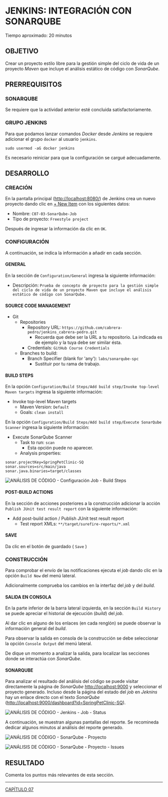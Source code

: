 # JENKINS: INTEGRACIÓN CON SONARQUBE

Tiempo aproximado: 20 minutos

## OBJETIVO

Crear un proyecto estilo libre para la gestión simple del ciclo de vida de un proyecto *Maven* que incluye el análisis estático de código con *SonarQube*.

## PRERREQUISITOS

### SONARQUBE

Se requiere que la actividad anterior esté concluida satisfactoriamente.

### GRUPO JENKINS

Para que podamos lanzar comandos *Docker* desde *Jenkins* se requiere adicionar el grupo `docker` al usuario `jenkins`.

``` shell
sudo usermod -aG docker jenkins
```

Es necesario reiniciar para que la configuración se cargué adecuadamente.

## DESARROLLO

### CREACIÓN

En la pantalla principal (<http://localhost:8080/>) de Jenkins crea un nuevo proyecto dando clic en [+ New Item](http://localhost:8080/view/all/newJob) con los siguientes datos:

- Nombre: `C07-03-SonarQube-Job`
- Tipo de proyecto: `Freestyle project`

Después de ingresar la información da clic en `OK`.

### CONFIGURACIÓN

A continuación, se indica la información a añadir en cada sección.

#### GENERAL

En la sección de `Configuration/General` ingresa la siguiente información:

- Descripción: `Prueba de concepto de proyecto para la gestión simple del ciclo de vida de un proyecto Maven que incluye el análisis estático de código con SonarQube.`

#### SOURCE CODE MANAGEMENT

- Git
  - Repositories
    - Repository URL: `https://github.com/cabrera-pedro/jenkins_cabrera-pedro.git`
      - Recuerda que debe ser la URL a tu repositorio. La indicada es de ejemplo y la tuya debe ser similar ésta.
    - Credentials: `GitHub Course Credentials`
  - Branches to build:
    - Branch Specifier (blank for 'any'): `labs/sonarqube-spc`
      - Sustituir por tu rama de trabajo.

#### BUILD STEPS

En la opción `Configuration/Build Steps/Add build step/Invoke top-level Maven targets` ingresa la siguiente información:

- Invoke top-level Maven targets
  - Maven Version: `Default`
  - Goals: `clean install`

En la opción `Configuration/Build Steps/Add build step/Execute SonarQube Scanner` ingresa la siguiente información:

- Execute SonarQube Scanner
  - Task to run: `scan`
    - Esta opción puede no aparecer.
  - Analysis properties:

``` shell
sonar.projectKey=SpringPetClinic-SQ
sonar.sources=src/main/java
sonar.java.binaries=target/classes
```

![ANÁLISIS DE CÓDIGO - Configuración Job - Build Steps](images/2e21854f4280477503530c20c1c190c3863eeba5.png)

#### POST-BUILD ACTIONS

En la sección de acciones posteriores a la construcción adicionar la acción `Publish JUnit test result report` con la siguiente información:

- Add post-build action / Publish JUnit test result report
  - Test report XMLs: `**/target/surefire-reports/*.xml`

#### SAVE

Da clic en el botón de guardado ( `Save` )

### CONSTRUCCIÓN

Para comprobar el envío de las notificaciones ejecuta el *job* dando clic en la opción `Build Now` del menú lateral.

Adicionalmente comprueba los cambios en la interfaz del *job* y del *build*.

#### SALIDA EN CONSOLA

En la parte inferior de la barra lateral izquierda, en la sección `Build History` se puede apreciar el historial de ejecución (*build*) del *job*.

Al dar clic en alguno de los enlaces (en cada renglón) se puede observar la información general del *build*.

Para observar la salida en consola de la construcción se debe seleccionar la opción `Console Output` del menú lateral.

De dique un momento a analizar la salida, para localizar las secciones donde se interactúa con *SonarQube*.

#### SONARQUBE

Para analizar el resultado del análisis del código se puede visitar directamente la página de *SonarQube* <http://localhost:9000> y seleccionar el proyecto generado. Incluso desde la página del estado del *job* en *Jeknins* hay un enlace directo con el texto *SonarQube* (<http://localhost:9000/dashboard?id=SpringPetClinic-SQ>).

![ANÁLISIS DE CÓDIGO - Jenkins - Job - Status](images/b5e22b1cc3f6629e70d2a232f60cdacb2e423bea.png)

A continuación, se muestran algunas pantallas del reporte. Se recomineda dedicar algunos minutos al análisis del reporte generado.

![ANÁLISIS DE CÓDIGO - SonarQube - Proyecto](images/613be6b9c153d43f5bf7c295feeb4b8ab2806cd9.png)

![ANÁLISIS DE CÓDIGO - SonarQube - Proyecto - Issues](images/bd0e768809cafb941b70f38914f4aee7a8449c92.png)

## RESULTADO

Comenta los puntos más relevantes de esta sección.

---

[CAPÍTULO 07](../C07.md)

